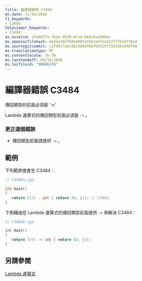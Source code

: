 ```yaml
---
title: 編譯器錯誤 C3484
ms.date: 11/04/2016
f1_keywords:
- C3484
helpviewer_keywords:
- C3484
ms.assetid: 2fe847fa-f6ee-4978-bc1d-b6dc6ae906ac
ms.openlocfilehash: ded4a183f69e4903afb4c9dfeae22f7751ef76ad
ms.sourcegitcommit: c1fd917a8c06c6504f66f66315ff352d0c046700
ms.translationtype: MT
ms.contentlocale: zh-TW
ms.lasthandoff: 09/16/2020
ms.locfileid: "90686276"
---
```

# <a name="compiler-error-c3484"></a>編譯器錯誤 C3484

傳回類型的前面必須是 '->'

Lambda 運算式的傳回類型前面必須是 `->` 。

### <a name="to-correct-this-error"></a>更正這個錯誤

- 傳回類型前面請提供 `->` 。

## <a name="examples"></a>範例

下列範例會產生 C3484：

```cpp
// C3484a.cpp

int main()
{
   return []() . int { return 42; }(); // C3484
}
```

下例藉由在 Lambda 運算式的傳回類型前面提供 `->` 來解決 C3484：

```cpp
// C3484b.cpp

int main()
{
   return []() -> int { return 42; }();
}
```

## <a name="see-also"></a>另請參閱

[Lambda 運算式](../../cpp/lambda-expressions-in-cpp.md)
